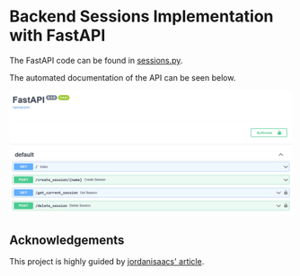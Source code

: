 # Backend Sessions Implementation with FastAPI
The FastAPI code can be found in [sessions.py](sessions.py).

The automated documentation of the API can be seen below.

![sessions](../images/sessions.png)

## Acknowledgements
This project is highly guided by [jordanisaacs' article](https://jordanisaacs.github.io/fastapi-sessions/guide/getting_started/).